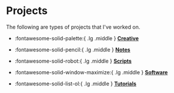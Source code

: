 # Projects

The following are types of projects that I've worked on.

<div class="grid cards" markdown>

  - :fontawesome-solid-palette:{ .lg .middle } __[Creative](creative.md)__

  - :fontawesome-solid-pencil:{ .lg .middle } __[Notes](notes.md)__

  - :fontawesome-solid-robot:{ .lg .middle } __[Scripts](scripts.md)__

  - :fontawesome-solid-window-maximize:{ .lg .middle } __[Software](software.md)__

  - :fontawesome-solid-list-ol:{ .lg .middle } __[Tutorials](tutorials.md)__

</div>
